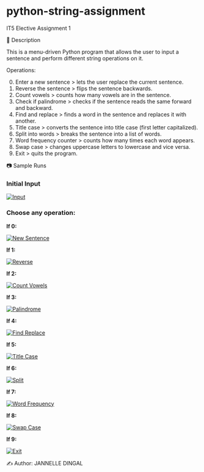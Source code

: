 # python-string-assignment
IT5 Elective Assignment 1

📌 Description

This is a menu-driven Python program that allows the user to input a sentence and perform different string operations on it.

Operations:

0. Enter a new sentence > lets the user replace the current sentence.
1. Reverse the sentence > flips the sentence backwards.
2. Count vowels > counts how many vowels are in the sentence.
3. Check if palindrome > checks if the sentence reads the same forward and backward.
4. Find and replace > finds a word in the sentence and replaces it with another.
5. Title case > converts the sentence into title case (first letter capitalized).
6. Split into words > breaks the sentence into a list of words.
7. Word frequency counter > counts how many times each word appears.
8. Swap case > changes uppercase letters to lowercase and vice versa.
9. Exit > quits the program.


📷 Sample Runs

### Initial Input
[![Input](https://github.com/user-attachments/assets/ef3ba593-c4ae-452f-9068-6221bcc7ddf0)](https://github.com/user-attachments/assets/ef3ba593-c4ae-452f-9068-6221bcc7ddf0)

### Choose any operation:

**If 0:**

[![New Sentence](https://github.com/user-attachments/assets/c265a831-a714-410f-a113-93e5b056ca2c)](https://github.com/user-attachments/assets/c265a831-a714-410f-a113-93e5b056ca2c)

**If 1:**

[![Reverse](https://github.com/user-attachments/assets/66b58260-a06e-4a2a-987b-93af9d86f3fc)](https://github.com/user-attachments/assets/66b58260-a06e-4a2a-987b-93af9d86f3fc)

**If 2:**

[![Count Vowels](https://github.com/user-attachments/assets/0d8889fe-ce1b-4107-90eb-b4a30d772544)](https://github.com/user-attachments/assets/0d8889fe-ce1b-4107-90eb-b4a30d772544)

**If 3:**

[![Palindrome](https://github.com/user-attachments/assets/6eed99da-4032-47b1-b3b1-a74f06f1de3d)](https://github.com/user-attachments/assets/6eed99da-4032-47b1-b3b1-a74f06f1de3d)

**If 4:**

[![Find Replace](https://github.com/user-attachments/assets/f1c2d3cf-bdd5-404e-b7e8-cf479354d8ad)](https://github.com/user-attachments/assets/f1c2d3cf-bdd5-404e-b7e8-cf479354d8ad)

**If 5:**

[![Title Case](https://github.com/user-attachments/assets/399e6ed9-5a98-4342-b7df-73ac9a290087)](https://github.com/user-attachments/assets/399e6ed9-5a98-4342-b7df-73ac9a290087)

**If 6:**

[![Split](https://github.com/user-attachments/assets/531e5b8e-e1d0-46b5-82dd-f8c32416c8aa)](https://github.com/user-attachments/assets/531e5b8e-e1d0-46b5-82dd-f8c32416c8aa)

**If 7:**

[![Word Frequency](https://github.com/user-attachments/assets/5f1dc9dd-edf8-4b7e-a26a-77fd9479a8ad)](https://github.com/user-attachments/assets/5f1dc9dd-edf8-4b7e-a26a-77fd9479a8ad)

**If 8:**

[![Swap Case](https://github.com/user-attachments/assets/0364281e-5b50-41a1-a50c-982992555521)](https://github.com/user-attachments/assets/0364281e-5b50-41a1-a50c-982992555521)

**If 9:**

[![Exit](https://github.com/user-attachments/assets/aabd9ef5-21f1-4d58-877c-bddf1edf1dd2)](https://github.com/user-attachments/assets/aabd9ef5-21f1-4d58-877c-bddf1edf1dd2)


✍️ Author: JANNELLE DINGAL
